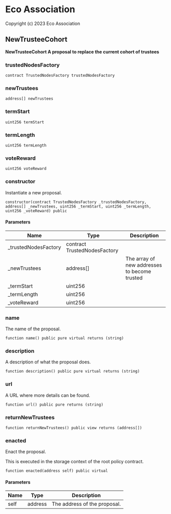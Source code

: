 # Eco Association

Copyright (c) 2023 Eco Association

## NewTrusteeCohort

**NewTrusteeCohort
A proposal to replace the current cohort of trustees**

### trustedNodesFactory

```solidity
contract TrustedNodesFactory trustedNodesFactory
```

### newTrustees

```solidity
address[] newTrustees
```

### termStart

```solidity
uint256 termStart
```

### termLength

```solidity
uint256 termLength
```

### voteReward

```solidity
uint256 voteReward
```

### constructor

Instantiate a new proposal.

```solidity
constructor(contract TrustedNodesFactory _trustedNodesFactory, address[] _newTrustees, uint256 _termStart, uint256 _termLength, uint256 _voteReward) public
```
#### Parameters

| Name | Type | Description |
| ---- | ---- | ----------- |
| _trustedNodesFactory | contract TrustedNodesFactory |  |
| _newTrustees | address[] | The array of new addresses to become trusted |
| _termStart | uint256 |  |
| _termLength | uint256 |  |
| _voteReward | uint256 |  |

### name

The name of the proposal.

```solidity
function name() public pure virtual returns (string)
```

### description

A description of what the proposal does.

```solidity
function description() public pure virtual returns (string)
```

### url

A URL where more details can be found.

```solidity
function url() public pure returns (string)
```

### returnNewTrustees

```solidity
function returnNewTrustees() public view returns (address[])
```

### enacted

Enact the proposal.

This is executed in the storage context of the root policy contract.

```solidity
function enacted(address self) public virtual
```
#### Parameters

| Name | Type | Description |
| ---- | ---- | ----------- |
| self | address | The address of the proposal. |

